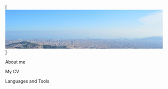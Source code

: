 [![Header](https://github.com/Kitiv13/Kitiv13/blob/main/assets/DSC_0522%20(1).JPG)]

About me

My CV

 Languages and Tools